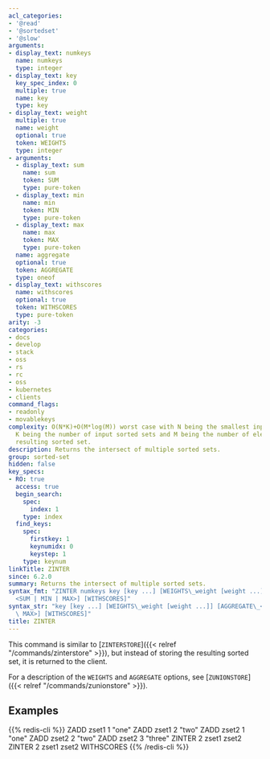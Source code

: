 ```yaml
---
acl_categories:
- '@read'
- '@sortedset'
- '@slow'
arguments:
- display_text: numkeys
  name: numkeys
  type: integer
- display_text: key
  key_spec_index: 0
  multiple: true
  name: key
  type: key
- display_text: weight
  multiple: true
  name: weight
  optional: true
  token: WEIGHTS
  type: integer
- arguments:
  - display_text: sum
    name: sum
    token: SUM
    type: pure-token
  - display_text: min
    name: min
    token: MIN
    type: pure-token
  - display_text: max
    name: max
    token: MAX
    type: pure-token
  name: aggregate
  optional: true
  token: AGGREGATE
  type: oneof
- display_text: withscores
  name: withscores
  optional: true
  token: WITHSCORES
  type: pure-token
arity: -3
categories:
- docs
- develop
- stack
- oss
- rs
- rc
- oss
- kubernetes
- clients
command_flags:
- readonly
- movablekeys
complexity: O(N*K)+O(M*log(M)) worst case with N being the smallest input sorted set,
  K being the number of input sorted sets and M being the number of elements in the
  resulting sorted set.
description: Returns the intersect of multiple sorted sets.
group: sorted-set
hidden: false
key_specs:
- RO: true
  access: true
  begin_search:
    spec:
      index: 1
    type: index
  find_keys:
    spec:
      firstkey: 1
      keynumidx: 0
      keystep: 1
    type: keynum
linkTitle: ZINTER
since: 6.2.0
summary: Returns the intersect of multiple sorted sets.
syntax_fmt: "ZINTER numkeys key [key ...] [WEIGHTS\_weight [weight ...]] [AGGREGATE\_\
  <SUM | MIN | MAX>] [WITHSCORES]"
syntax_str: "key [key ...] [WEIGHTS\_weight [weight ...]] [AGGREGATE\_<SUM | MIN |\
  \ MAX>] [WITHSCORES]"
title: ZINTER
---
```

This command is similar to [`ZINTERSTORE`]({{< relref "/commands/zinterstore" >}}), but instead of storing the resulting
sorted set, it is returned to the client.

For a description of the `WEIGHTS` and `AGGREGATE` options, see [`ZUNIONSTORE`]({{< relref "/commands/zunionstore" >}}).

## Examples

{{% redis-cli %}}
ZADD zset1 1 "one"
ZADD zset1 2 "two"
ZADD zset2 1 "one"
ZADD zset2 2 "two"
ZADD zset2 3 "three"
ZINTER 2 zset1 zset2
ZINTER 2 zset1 zset2 WITHSCORES
{{% /redis-cli %}}

